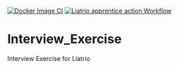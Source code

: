 [![Docker Image CI](https://github.com/MichaelDavisLiatrioInterview/Interview_Exercise/actions/workflows/docker-image.yml/badge.svg)](https://github.com/MichaelDavisLiatrioInterview/Interview_Exercise/actions/workflows/docker-image.yml)
[![Liatrio apprentice action Workflow](https://github.com/MichaelDavisLiatrioInterview/Interview_Exercise/actions/workflows/liatrio_action.yaml/badge.svg)](https://github.com/MichaelDavisLiatrioInterview/Interview_Exercise/actions/workflows/liatrio_action.yaml)
# Interview_Exercise
Interview Exercise for Liatrio
